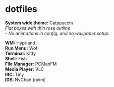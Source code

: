 # dotfiles
<b>System wide theme:</b> Catppuccin <br />
<i>Flat boxes with thin rose outline</i><br />
<i>- No animations in config, and no wallpaper setup.</i>

<b>WM:</b> Hyprland <br />
<b>Run Menu:</b> Wofi <br />
<b>Terminal:</b> Kitty <br />
<b>Shell:</b> Fish <br />
<b>File Manager:</b> PCManFM <br />
<b>Media Player:</b> VLC <br />
<b>IRC:</b> Tiny <br />
<b>IDE:</b> NvChad (nvim) <br />



